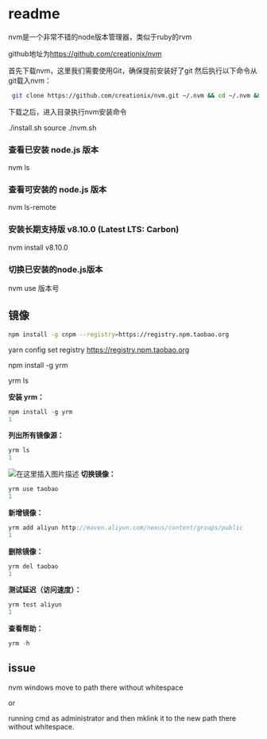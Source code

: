 # readme

nvm是一个非常不错的node版本管理器，类似于ruby的rvm

github地址为<https://github.com/creationix/nvm>

首先下载nvm，这里我们需要使用Git，确保提前安装好了git
然后执行以下命令从git载入nvm：

```bash
 git clone https://github.com/creationix/nvm.git ~/.nvm && cd ~/.nvm && git checkout \`git describe --abbrev=0 --tags\`  
```

下载之后，进入目录执行nvm安装命令

./install.sh
source ./nvm.sh

### 查看已安装 node.js 版本

nvm ls

### 查看可安装的 node.js 版本

nvm ls-remote

### 安装长期支持版 v8.10.0   (Latest LTS: Carbon)

nvm install v8.10.0

### 切换已安装的node.js版本

nvm use 版本号

## 镜像

```bash
npm install -g cnpm --registry=https://registry.npm.taobao.org
```

yarn config set registry https://registry.npm.taobao.org



npm install -g yrm

yrm ls

**安装 yrm：**

```java
npm install -g yrm
1
```

**列出所有镜像源：**

```java
yrm ls
1
```

![在这里插入图片描述](https://img-blog.csdnimg.cn/20191101002732802.png)
**切换镜像：**

```java
yrm use taobao
1
```

**新增镜像：**

```java
yrm add aliyun http://maven.aliyun.com/nexus/content/groups/public
1
```

**删除镜像：**

```java
yrm del taobao
1
```

**测试延迟（访问速度）：**

```java
yrm test aliyun
1
```

**查看帮助：**

```java
yrm -h
```
## issue

nvm
windows
move to path there without whitespace

or

running cmd as administrator
and then mklink it to the new path there without whitespace.